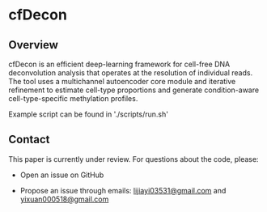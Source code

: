 # cfDecon

## Overview

cfDecon is an efficient deep-learning framework for cell-free DNA deconvolution analysis that operates at the resolution of individual reads. The tool uses a multichannel autoencoder core module and iterative refinement to estimate cell-type proportions and generate condition-aware cell-type-specific methylation profiles.

Example script can be found in './scripts/run.sh'

## Contact

This paper is currently under review. For questions about the code, please:

- Open an issue on GitHub

- Propose an issue through emails: lijiayi03531@gmail.com and yixuan000518@gmail.com
